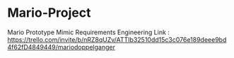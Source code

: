 # Mario-Project
Mario Prototype Mimic
Requirements Engineering Link : https://trello.com/invite/b/nRZ8qUZv/ATTIb32510dd15c3c076e189deee9bd4f62fD4849449/mariodoppelganger